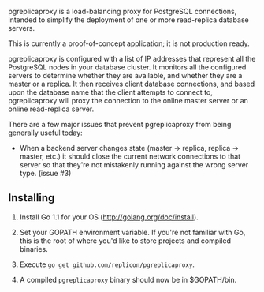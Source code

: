 pgreplicaproxy is a load-balancing proxy for PostgreSQL connections, intended
to simplify the deployment of one or more read-replica database servers.

This is currently a proof-of-concept application; it is not production ready.

pgreplicaproxy is configured with a list of IP addresses that represent all
the PostgreSQL nodes in your database cluster.  It monitors all the configured
servers to determine whether they are available, and whether they are a master
or a replica.  It then receives client database connections, and based upon
the database name that the client attempts to connect to, pgreplicaproxy will
proxy the connection to the online master server or an online read-replica
server.

There are a few major issues that prevent pgreplicaproxy from being generally
useful today:

* When a backend server changes state (master -> replica, replica -> master,
  etc.) it should close the current network connections to that server so that
  they're not mistakenly running against the wrong server type. (issue #3)

Installing
----------

1. Install Go 1.1 for your OS (http://golang.org/doc/install).

2. Set your GOPATH environment variable.  If you're not familiar with Go, this
   is the root of where you'd like to store projects and compiled binaries.

3. Execute `go get github.com/replicon/pgreplicaproxy`.

4. A compiled `pgreplicaproxy` binary should now be in $GOPATH/bin.
